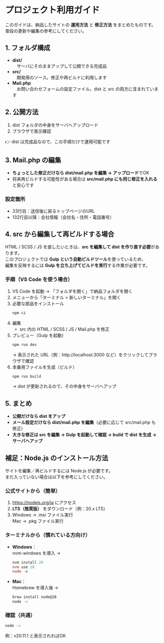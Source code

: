 
# プロジェクト利用ガイド

このガイドは、納品したサイトの **運用方法** と **修正方法** をまとめたものです。  
普段の更新や編集の参考にしてください。  

## 1. フォルダ構成
- **dist/**  
　サーバにそのままアップして公開できる完成品  
- **src/**  
　開発用のソース。修正や再ビルドに利用します  
- **Mail.php**  
　お問い合わせフォームの設定ファイル。dist と src の両方に含まれています  

## 2. 公開方法
1. dist フォルダの中身をサーバへアップロード  
2. ブラウザで表示確認  

👉 dist は完成品なので、この手順だけで運用可能です  

## 3. Mail.php の編集
- **ちょっとした修正だけなら dist/mail.php を編集 → アップロード**でOK  
- 将来再ビルドする可能性がある場合は **src/mail.php にも同じ修正を入れる**と安心です  

### 設定箇所
- 33行目：送信後に戻るトップページのURL  
- 132行目以降：会社情報（会社名・住所・電話番号）  

## 4. src から編集して再ビルドする場合
HTML / SCSS / JS を直したいときは、**src を編集して dist を作り直す必要**があります。  
このプロジェクトでは **Gulp という自動ビルドツール**を使っているため、  
編集を反映するには **Gulp を立ち上げてビルドを実行**する作業が必要です。  

### 手順（VS Code を使う場合）
1. VS Code を起動 → 「フォルダを開く」で納品フォルダを開く  
2. メニューから「ターミナル > 新しいターミナル」を開く  
3. 必要な部品をインストール  
   ```bash
   npm ci
   ```
4. 編集  
   - src 内の HTML / SCSS / JS / Mail.php を修正  
5. プレビュー（Gulp を起動）  
   ```bash
   npm run dev
   ```
   → 表示された URL（例：http://localhost:3000 など）をクリックしてブラウザで確認  
6. 本番用ファイルを生成（ビルド）  
   ```bash
   npm run build
   ```
   → dist が更新されるので、その中身をサーバへアップ  

## 5. まとめ
- **公開だけなら dist をアップ**  
- **メール設定だけなら dist/mail.php を編集**（必要に応じて src/mail.php も修正）  
- **大きな修正は src を編集 → Gulp を起動して確認 → build で dist を生成 → サーバへアップ**  

## 補足：Node.js のインストール方法

サイトを編集／再ビルドするには Node.js が必要です。  
まだ入っていない場合は以下を参考にしてください。  

### 公式サイトから（簡単）
1. https://nodejs.org/ja にアクセス  
2. **LTS（推奨版）** をダウンロード（例：20.x LTS）  
3. Windows → .msi ファイル実行  
   Mac → .pkg ファイル実行  

### ターミナルから（慣れている方向け）
- **Windows**：  
  nvm-windows を導入 →  
  ```powershell
  nvm install 20
  nvm use 20
  node -v
  ```
- **Mac**：  
  Homebrew を導入後 →  
  ```bash
  brew install node@20
  node -v
  ```

### 確認（共通）
```bash
node -v
```
例：v20.11.1 と表示されればOK  

